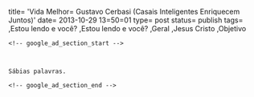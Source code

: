 
title= 'Vida Melhor= Gustavo Cerbasi (Casais Inteligentes Enriquecem Juntos)'
date= 2013-10-29 13=50=01
type= post
status= publish
tags=
,Estou lendo e você?
,Estou lendo e você?
,Geral
,Jesus Cristo
,Objetivo
~~~~~~
<!-- google_ad_section_start -->



Sábias palavras.

<!-- google_ad_section_end -->